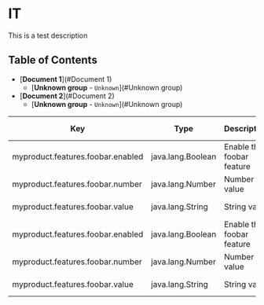 # IT
This is a test description
## Table of Contents
* [**Document 1**](#Document 1)
  * [**Unknown group** - `Unknown`](#Unknown group)
* [**Document 2**](#Document 2)
  * [**Unknown group** - `Unknown`](#Unknown group)

|Key|Type|Description|Default value|Deprecation|
|---|----|-----------|-------------|-----------|
| myproduct.features.foobar.enabled| java.lang.Boolean| Enable the foobar feature| true| | 
| myproduct.features.foobar.number| java.lang.Number| Number value| 12.99| | 
| myproduct.features.foobar.value| java.lang.String| String value| Hello world| | 
| myproduct.features.foobar.enabled| java.lang.Boolean| Enable the foobar feature| true| | 
| myproduct.features.foobar.number| java.lang.Number| Number value| 12.99| | 
| myproduct.features.foobar.value| java.lang.String| String value| Hello world| | 